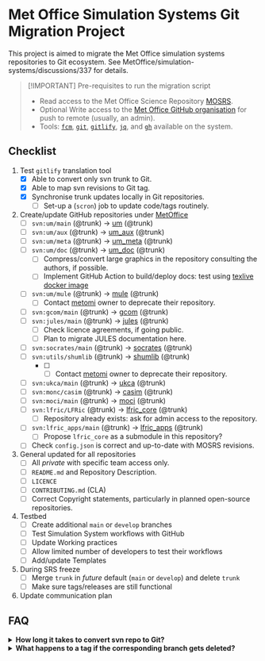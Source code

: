 # Met Office Simulation Systems Git Migration Project

This project is aimed to migrate the Met Office simulation systems repositories
to Git ecosystem. See MetOffice/simulation-systems/discussions/337 for details.


> [!IMPORTANT] Pre-requisites to run the migration script
> - Read access to the Met Office Science Repository [MOSRS](https://code.metoffice.gov.uk/trac/home).
> - Optional Write access to the [Met Office GitHub organisation](https://github.com/MetOffice) for push to remote (usually, an admin).
> - Tools: [`fcm`](https://metomi.github.io/fcm/doc/user_guide/introduction.html), [`git`](https://git-scm.com), [`gitlify`](https://github.com/MetOffice/gitlify), [`jq`](https://jqlang.org), and [`gh`](https://cli.github.com) available on the system.

## Checklist

1. Test `gitlify` translation tool
   - [x] Able to convert only svn trunk to Git.
   - [x] Able to map svn revisions to Git tag.
   - [x] Synchronise trunk updates locally in Git repositories.
     - [ ] Set-up a (`scron`) job to update code/tags routinely.

2. Create/update GitHub repositories under [MetOffice](https://github.com/MetOffice)
   - [ ] `svn:um/main` (@trunk) → [um](https://github.com/MetOffice/um) (@trunk)
   - [ ] `svn:um/aux` (@trunk) → [um_aux](https://github.com/MetOffice/um_aux) (@trunk)
   - [ ] `svn:um/meta` (@trunk) → [um_meta](https://github.com/MetOffice/um_meta) (@trunk)
   - [ ] `svn:um/doc` (@trunk) → [um_doc](https://github.com/MetOffice/um_doc) (@trunk)
     - [ ] Compress/convert large graphics in the repository consulting the authors, if possible.
     - [ ] Implement GitHub Action to build/deploy docs: test using [texlive docker image](https://hub.docker.com/r/texlive/texlive/tags?name=2018)
   - [ ] `svn:um/mule` (@trunk) → [mule](https://github.com/MetOffice/mule) (@trunk)
     - [ ] Contact [metomi](https://github.com/metomi/mule) owner to deprecate their repository.
   - [ ] `svn:gcom/main` (@trunk) → [gcom](https://github.com/MetOffice/gcom) (@trunk)
   - [ ] `svn:jules/main` (@trunk) → [jules](https://github.com/MetOffice/jules) (@trunk)
     - [ ] Check licence agreements, if going public.
     - [ ] Plan to migrate JULES documentation here.
   - [ ] `svn:socrates/main` (@trunk) → [socrates](https://github.com/MetOffice/socrates) (@trunk)
   - [ ] `svn:utils/shumlib` (@trunk) → [shumlib](https://github.com/MetOffice/shumlib) (@trunk)
     - [ ] - [ ] Contact [metomi](https://github.com/metomi/shumlib) owner to deprecate their repository.
   - [ ] `svn:ukca/main` (@trunk) → [ukca](https://github.com/MetOffice/ukca) (@trunk)
   - [ ] `svn:monc/casim` (@trunk) → [casim](https://github.com/MetOffice/casim) (@trunk)
   - [ ] `svn:moci/main` (@trunk) → [moci](https://github.com/MetOffice/moci) (@trunk)
   - [ ] `svn:lfric/LFRic` (@trunk) → [lfric_core](https://github.com/MetOffice/lfric_core) (@trunk)
     - [ ] Repository already exists: ask for admin access to the repository.
   - [ ] `svn:lfric_apps/main` (@trunk) → [lfric_apps](https://github.com/MetOffice/lfric_apps) (@trunk)
     - [ ] Propose `lfric_core` as a submodule in this repository?
   - [ ] Check `config.json` is correct and up-to-date with MOSRS revisions.

3. General updated for all repositories
   - [ ] All _private_ with specific team access only.
   - [ ] `README.md` and Repository Description.
   - [ ] `LICENCE`
   - [ ] `CONTRIBUTING.md` (CLA)
   - [ ] Correct Copyright statements, particularly in planned open-source repositories.

4. Testbed
   - [ ] Create additional `main` or `develop` branches
   - [ ] Test Simulation System workflows with GitHub
   - [ ] Update Working practices
   - [ ] Allow limited number of developers to test their workflows
   - [ ] Add/update Templates

5. During SRS freeze
   - [ ] Merge `trunk` in _future_ default (`main` or `develop`) and delete `trunk`
   - [ ] Make sure tags/releases are still functional

6. Update communication plan


## FAQ

<details>
<summary><b>How long it takes to convert svn repo to Git?</b></summary>

The listing below shows the time taken to convert trunk-only branches and
attach svn tags to the Git repository locally using `ssd_svn2git,sh` script.

    $ tail -n1 *.log
    ==> 20250330T025505_casim.log <==
    2025-03-30 02:56:25 Done: casim in 00:01:20

    ==> 20250330T025625_moci.log <==
    2025-03-30 02:59:42 Done: moci in 00:03:17

    ==> 20250330T025942_jules.log <==
    2025-03-30 03:14:50 Done: jules in 00:15:08

    ==> 20250330T031450_socrates.log <==
    2025-03-30 03:17:04 Done: socrates in 00:02:14

    ==> 20250330T031704_ukca.log <==
    2025-03-30 03:18:06 Done: ukca in 00:01:02

    ==> 20250330T031806_shumlib.log <==
    2025-03-30 03:19:40 Done: shumlib in 00:01:34

    ==> 20250330T031940_mule.log <==
    2025-03-30 03:24:19 Done: mule in 00:04:39

    ==> 20250330T032419_um_aux.log <==
    2025-03-30 03:29:52 Done: um_aux in 00:05:33

    ==> 20250330T032952_um_doc.log <==
    2025-03-30 03:42:31 Done: um_doc in 00:12:39

    ==> 20250330T034231_um_meta.log <==
    2025-03-30 03:46:47 Done: um_meta in 00:04:16

    ==> 20250330T034647_um.log <==
    2025-03-30 05:04:04 Done: um in 01:17:17

    ==> 20250330T050404_gcom.log <==
    2025-03-30 05:06:17 Done: gcom in 00:02:13

    ==> 20250330T050617_lfric_apps.log <==
    2025-03-30 05:11:44 Done: lfric_apps in 00:05:27

    ==> 20250330T051145_lfric_core.log <==
    2025-03-30 05:48:32 Done: lfric_core in 00:36:48
</details>
<details>
<summary><b>What happens to a tag if the corresponding branch gets deleted?</b></summary>
A branch is simply a way to track a collection of commits. The tag and commit
would stull exist if the branch is deleted. Ref: https://github.com/orgs/community/discussions/23918.
</details>
